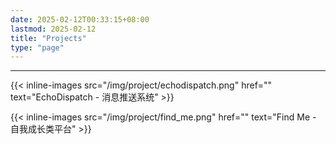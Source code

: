```yaml
---
date: 2025-02-12T00:33:15+08:00
lastmod: 2025-02-12
title: "Projects"
type: "page"
---
```


---

{{< inline-images src="/img/project/echodispatch.png" href="" text="EchoDispatch - 消息推送系统" >}}

{{< inline-images src="/img/project/find_me.png" href="" text="Find Me - 自我成长类平台" >}}